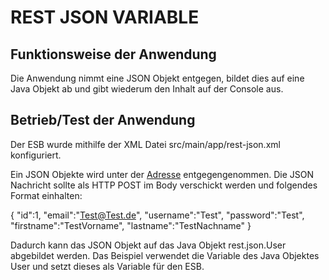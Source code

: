 # REST JSON VARIABLE


## Funktionsweise der Anwendung

Die Anwendung nimmt eine JSON Objekt entgegen, bildet dies auf eine Java Objekt ab und gibt wiederum den Inhalt auf der Console aus.

## Betrieb/Test der Anwendung

Der ESB wurde mithilfe der XML Datei src/main/app/rest-json.xml konfiguriert.

Ein JSON Objekte wird unter der [Adresse](http://localhost:8080/foo) entgegengenommen.
Die JSON Nachricht sollte als HTTP POST im Body verschickt werden und folgendes Format einhalten:

{ "id":1, "email":"Test@Test.de", "username":"Test", "password":"Test", "firstname":"TestVorname", "lastname":"TestNachname" }

Dadurch kann das JSON Objekt auf das Java Objekt rest.json.User abgebildet werden.
Das Beispiel verwendet die Variable des Java Objektes User und setzt dieses als Variable für den ESB. 




 

